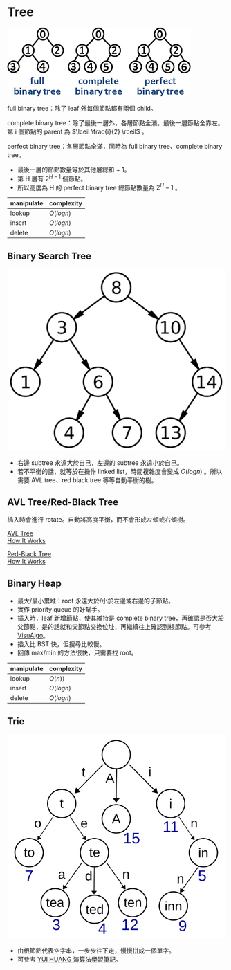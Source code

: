 # Tree

![binary tree](../images/BinaryTree.png)

full binary tree：除了 leaf 外每個節點都有兩個 child。

complete binary tree：除了最後一層外，各層節點全滿。最後一層節點全靠左。第 i 個節點的 parent 為 $\lceil \frac{i}{2} \rceil$ 。

perfect binary tree：各層節點全滿，同時為 full binary tree、complete binary tree。

* 最後一層的節點數量等於其他層總和 + 1。
* 第 H 層有 $2^{H-1}$ 個節點。
* 所以高度為 H 的 perfect binary tree 總節點數量為 $2^H-1$ 。

|manipulate|complexity|
|------|----------|
|lookup|$O(log n)$|
|insert|$O(log n)$|
|delete|$O(log n)$|

## Binary Search Tree

![binary search tree](../images/BinarySearchTree.png)

* 右邊 subtree 永遠大於自己，左邊的 subtree 永遠小於自己。
* 若不平衡的話，就等於在操作 linked list，時間複雜度會變成 $O(log n)$ 。所以需要 AVL tree、red black tree 等等自動平衡的樹。

## AVL Tree/Red-Black Tree

插入時會進行 rotate。自動將高度平衡，而不會形成左傾或右傾樹。

[AVL Tree](https://www.cs.usfca.edu/~galles/visualization/AVLtree.html)  
[How It Works](https://medium.com/basecs/the-little-avl-tree-that-could-86a3cae410c7)

[Red-Black Tree](https://www.cs.usfca.edu/~galles/visualization/RedBlack.html)  
[How It Works](https://medium.com/basecs/painting-nodes-black-with-red-black-trees-60eacb2be9a5)

## Binary Heap

* 最大/最小累堆：root 永遠大於/小於左邊或右邊的子節點。
* 實作 priority queue 的好幫手。
* 插入時，leaf 新增節點，使其維持是 complete binary tree，再確認是否大於父節點，是的話就和父節點交換位址，再繼續往上確認到根節點。可參考 [VisuAlgo](https://visualgo.net/en/heap)。
* 插入比 BST 快，但搜尋比較慢。
* 回傳 max/min 的方法很快，只需要找 root。

|manipulate|complexity|
|------|----------|
|lookup|$O(n))$|
|insert|$O(log n)$|
|delete|$O(log n)$|

## Trie

![trie](../images/Trie_example.svg)

* 由根節點代表空字串，一步步往下走，慢慢拼成一個單字。
* 可參考 [YUI HUANG 演算法學習筆記](https://yuihuang.com/trie/)。
